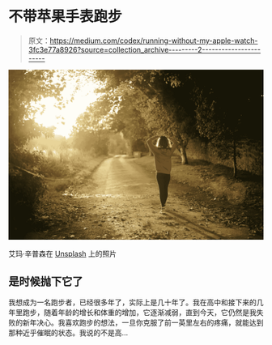 # 不带苹果手表跑步

> 原文：<https://medium.com/codex/running-without-my-apple-watch-3fc3e77a8926?source=collection_archive---------2----------------------->

![](img/3931636940f4e716698d3b39a4abe5b9.png)

艾玛·辛普森在 [Unsplash](https://unsplash.com/s/photos/running?utm_source=unsplash&utm_medium=referral&utm_content=creditCopyText) 上的照片

## 是时候抛下它了

我想成为一名跑步者，已经很多年了，实际上是几十年了。我在高中和接下来的几年里跑步，随着年龄的增长和体重的增加，它逐渐减弱，直到今天，它仍然是我失败的新年决心。我喜欢跑步的想法，一旦你克服了前一英里左右的疼痛，就能达到那种近乎催眠的状态。我说的不是高…